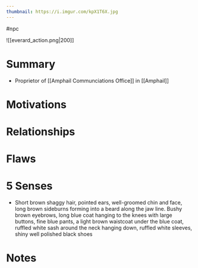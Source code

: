 ```yaml
---
thumbnail: https://i.imgur.com/kpX1T6X.jpg
---
```


#npc

![[everard_action.png|200]]

# Summary
- Proprietor of [[Amphail Communciations Office]] in [[Amphail]]

# Motivations
# Relationships
# Flaws
# 5 Senses
- Short brown shaggy hair, pointed ears, well-groomed chin and face, long brown sideburns forming into a beard along the jaw line. Bushy brown eyebrows, long blue coat hanging to the knees with large buttons, fine blue pants, a light brown waistcoat under the blue coat, ruffled white sash around the neck hanging down, ruffled white sleeves, shiny well polished black shoes
# Notes
